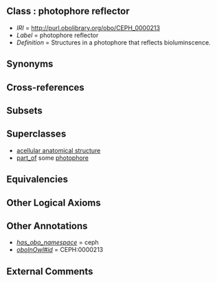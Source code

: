 
## Class : photophore reflector

 * *IRI* = http://purl.obolibrary.org/obo/CEPH_0000213
 * *Label* = photophore reflector
 * *Definition* = Structures in a photophore that reflects bioluminscence.

## Synonyms


## Cross-references


## Subsets


## Superclasses

 * [acellular anatomical structure](../../UBERON/76/UBERON_0000476.md)
 * [part_of](../../BFO/50/BFO_0000050.md) some [photophore](../../CEPH/98/CEPH_0000198.md)

## Equivalencies


## Other Logical Axioms


## Other Annotations

 * *[has_obo_namespace](../../ce/oboInOwl#hasOBONamespace.md)* = ceph
 * *[oboInOwl#id](../../id/oboInOwl#id.md)* = CEPH:0000213

## External Comments

